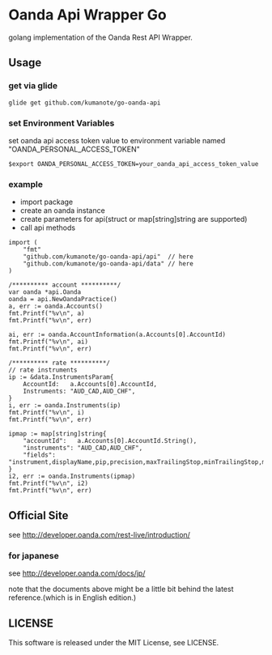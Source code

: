 # Oanda Api Wrapper Go
golang implementation of the Oanda Rest API Wrapper.

## Usage

### get via glide

```
glide get github.com/kumanote/go-oanda-api
```

### set Environment Variables

set oanda api access token value to environment variable named "OANDA_PERSONAL_ACCESS_TOKEN"

```
$export OANDA_PERSONAL_ACCESS_TOKEN=your_oanda_api_access_token_value
```

### example

* import package
* create an oanda instance
* create parameters for api(struct or map[string]string are supported)
* call api methods

```
import (
	"fmt"
	"github.com/kumanote/go-oanda-api/api"  // here
	"github.com/kumanote/go-oanda-api/data" // here
)

/********** account **********/
var oanda *api.Oanda
oanda = api.NewOandaPractice()
a, err := oanda.Accounts()
fmt.Printf("%v\n", a)
fmt.Printf("%v\n", err)

ai, err := oanda.AccountInformation(a.Accounts[0].AccountId)
fmt.Printf("%v\n", ai)
fmt.Printf("%v\n", err)

/********** rate **********/
// rate instruments
ip := &data.InstrumentsParam{
	AccountId:   a.Accounts[0].AccountId,
	Instruments: "AUD_CAD,AUD_CHF",
}
i, err := oanda.Instruments(ip)
fmt.Printf("%v\n", i)
fmt.Printf("%v\n", err)

ipmap := map[string]string{
	"accountId":   a.Accounts[0].AccountId.String(),
	"instruments": "AUD_CAD,AUD_CHF",
	"fields":      "instrument,displayName,pip,precision,maxTrailingStop,minTrailingStop,marginRate,halted,maxTradeUnits",
}
i2, err := oanda.Instruments(ipmap)
fmt.Printf("%v\n", i2)
fmt.Printf("%v\n", err)
```

## Official Site
see http://developer.oanda.com/rest-live/introduction/

### for japanese
see http://developer.oanda.com/docs/jp/

note that the documents above might be a little bit behind the latest reference.(which is in English edition.)

## LICENSE
This software is released under the MIT License, see LICENSE.
